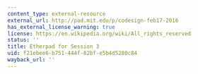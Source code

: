 ```yaml
---
content_type: external-resource
external_url: http://pad.mit.edu/p/codesign-feb17-2016
has_external_license_warning: true
license: https://en.wikipedia.org/wiki/All_rights_reserved
status: ''
title: Etherpad for Session 3
uid: f21ebee6-b751-444f-82bf-e5b4d5280c84
wayback_url: ''
---
```

